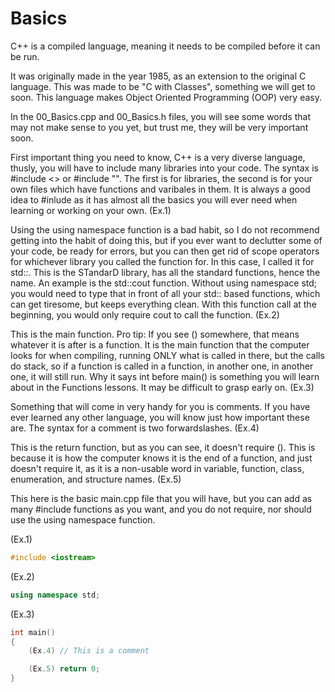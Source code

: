 # Basics

C++ is a compiled language, meaning it needs to be compiled before it can be run.

It was originally made in the year 1985, as an extension to the original C language. This was made to be "C with Classes", something we will get to soon. This language makes Object Oriented Programming \(OOP\) very easy.

In the 00\_Basics.cpp and 00\_Basics.h files, you will see some words that may not make sense to you yet, but trust me, they will be very important soon.

First important thing you need to know, C++ is a very diverse language, thusly, you will have to include many libraries into your code. The syntax is \#include &lt;&gt; or \#include "". The first is for libraries, the second is for your own files which have functions and varibales in them. It is always a good idea to \#inlude  as it has almost all the basics you will ever need when learning or working on your own. \(Ex.1\)

Using the using namespace function is a bad habit, so I do not recommend getting into the habit of doing this, but if you ever want to declutter some of your code, be ready for errors, but you can then get rid of scope operators for whichever library you called the function for. In this case, I called it for std::. This is the STandarD library, has all the standard functions, hence the name. An example is the std::cout function. Without using namespace std; you would need to type that in front of all your std:: based functions, which can get tiresome, but keeps everything clean. With this function call at the beginning, you would only require cout to call the function. \(Ex.2\)

This is the main function. Pro tip: If you see \(\) somewhere, that means whatever it is after is a function. It is the main function that the computer looks for when compiling, running ONLY what is called in there, but the calls do stack, so if a function is called in a function, in another one, in another one, it will still run. Why it says int before main\(\) is something you will learn about in the Functions lessons. It may be difficult to grasp early on. \(Ex.3\)

Something that will come in very handy for you is comments. If you have ever learned any other language, you will know just how important these are. The syntax for a comment is two forwardslashes. \(Ex.4\)

This is the return function, but as you can see, it doesn't require \(\). This is because it is how the computer knows it is the end of a function, and just doesn't require it, as it is a non-usable word in variable, function, class, enumeration, and structure names. \(Ex.5\)

This here is the basic main.cpp file that you will have, but you can add as many \#include functions as you want, and you do not require, nor should use the using namespace function.

\(Ex.1\)

```cpp
#include <iostream>
```

\(Ex.2\) 

```cpp
using namespace std;
```

\(Ex.3\)

```cpp
int main()
{
    (Ex.4) // This is a comment

    (Ex.5) return 0;
}
```

